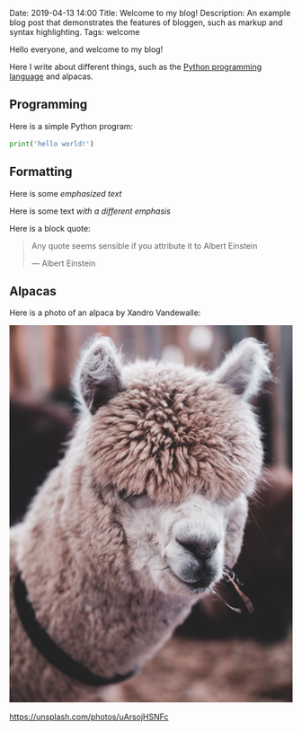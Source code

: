 Date:        2019-04-13 14:00
Title:       Welcome to my blog!
Description: An example blog post that demonstrates the features of
             bloggen, such as markup and syntax highlighting.
Tags:        welcome

Hello everyone, and welcome to my blog!

Here I write about different things, such as the [Python programming
language](https://python.org) and alpacas.

## Programming

Here is a simple Python program:

```python
print('hello world!')
```
## Formatting

Here is some *emphasized text*

Here is some text _with a different emphasis_

Here is a block quote:

> Any quote seems sensible if you attribute it to Albert Einstein
>
>  &mdash; Albert Einstein

## Alpacas

Here is a photo of an alpaca by Xandro Vandewalle:

![](/static/images/alpaca.jpeg)

https://unsplash.com/photos/uArsojHSNFc
